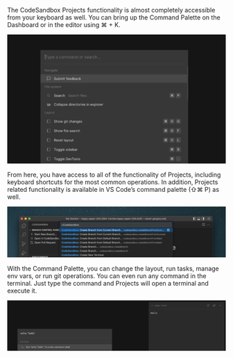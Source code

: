 The CodeSandbox Projects functionality is almost completely accessible from your keyboard as well. You can bring up the Command Palette on the Dashboard or in the editor using ⌘ + K. 

![CodeSandbox Projects Command Palette](../images/command-palette.png)

From here, you have access to all of the functionality of Projects, including keyboard shortcuts for the most common operations. In addition, Projects related functionality is available in VS Code’s command palette (⇧⌘ P) as well.

![CodeSandbox Projects Command Palette](../images/command-palette-vscode.png)

With the Command Palette, you can change the layout, run tasks, manage env vars, or run git operations. You can even run any command in the terminal. Just type the command and Projects will open a terminal and execute it.

![CodeSandbox Projects Command Palette](../images/command-palette-run-terminal-command.png)